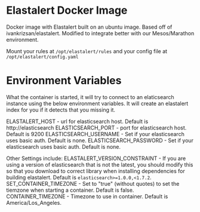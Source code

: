 # Elastalert Docker Image
Docker image with Elastalert built on an ubuntu image. Based off of ivankrizsan/elastalert. Modified to integrate better with our Mesos/Marathon environment.

Mount your rules at `/opt/elastalert/rules` and your config file at `/opt/elastalert/config.yaml`

# Environment Variables

What the container is started, it will try to connect to an elaticsearch
instance using the below environment variables. It will create an elastalert
index for you if it detects that you missing it.

ELASTALERT_HOST - url for elasticsearch host. Default is http://elasticsearch
ELASTICSEARCH_PORT - port for elasticsearch host. Default is 9200
ELASTICSEARCH_USERNAME - Set if your elasticsearch uses basic auth. Default is none.
ELASTICSEARCH_PASSWORD - Set if your elasticsearch uses basic auth. Default is none.

Other Settings include:
ELASTALERT_VERSION_CONSTRAINT - If you are using a version of elasticsearch that
 is not the latest, you should modify this so that you download to correct
 library when installing dependencies for building elastalert.
 Default is `elasticsearch>=1.0.0,<1.7.2`.
SET_CONTAINER_TIMEZONE - Set to "true" (without quotes) to set the tiemzone when
 starting a container. Default is false.
CONTAINER_TIMEZONE - Timezone to use in container. Default is America/Los_Angeles.
